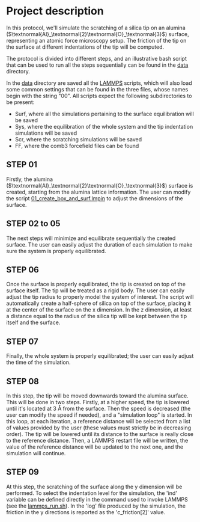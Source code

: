 # Project description
In this protocol, we'll simulate the scratching of a silica tip on an alumina ($\textnormal{Al}_\textnormal{2}\textnormal{O}_\textnormal{3}$) surface, representing an atomic force microscopy setup. The friction of the tip on the surface at different indentations of the tip will be computed.

The protocol is divided into different steps, and an illustrative bash script that can be used to run all the steps sequentially can be found in the [data](./data) directory.

In the [data](./data) directory are saved all the [LAMMPS](https://www.lammps.org/) scripts, which will also load some common settings that can be found in the three files, whose names begin with the string "00".
All scripts expect the following subdirectories to be present:
- Surf, where all the simulations pertaining to the surface equilibration will be saved
- Sys, where the equilibration of the whole system and the tip indentation simulations will be saved
- Scr, where the scratching simulations will be saved 
- FF, where the comb3 forcefield files can be found

## STEP 01
Firstly, the alumina ($\textnormal{Al}_\textnormal{2}\textnormal{O}_\textnormal{3}$) surface is created, starting from the alumina lattice information. 
The user can modify the script [01_create_box_and_surf.lmpin](./data/01_create_box_and_surf.lmpin) to adjust the dimensions of the surface.

## STEP 02 to 05
The next steps will minimize and equilibrate sequentially the created surface. The user can easily adjust the duration of each simulation to make sure the system is properly equilibrated.

## STEP 06
Once the surface is properly equilibrated, the tip is created on top of the surface itself. The tip will be treated as a rigid body. The user can easily adjust the tip radius to properly model the system of interest. The script will automatically create a half-sphere of silica on top of the surface, placing it at the center of the surface on the x dimension. In the z dimension, at least a distance equal to the radius of the silica tip will be kept between the tip itself and the surface.

## STEP 07
Finally, the whole system is properly equilibrated; the user can easily adjust the time of the simulation.

## STEP 08 
In this step, the tip will be moved downwards toward the alumina surface. This will be done in two steps. Firstly, at a higher speed, the tip is lowered until it's located at 3 Å from the surface. Then the speed is decreased (the user can modify the speed if needed), and a "simulation loop" is started. 
In this loop, at each iteration, a reference distance will be selected from a list of values provided by the user (these values must strictly be in decreasing order). The tip will be lowered until its distance to the surface is really close to the reference distance. Then, a LAMMPS restart file will be written, the value of the reference distance will be updated to the next one, and the simulation will continue.

## STEP 09
At this step, the scratching of the surface along the y dimension will be performed. To select the indentation level for the simulation, the 'ind' variable can be defined directly in the command used to invoke LAMMPS (see the [lammps_run.sh](./data/lammps_run.sh)).
In the 'log' file produced by the simulation, the friction in the y directions is reported as the 'c_friction[2]' value.

